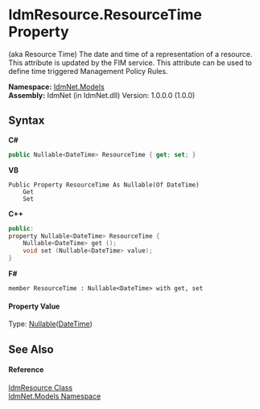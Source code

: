 # IdmResource.ResourceTime Property 
 

(aka Resource Time) The date and time of a representation of a resource. This attribute is updated by the FIM service. This attribute can be used to define time triggered Management Policy Rules.

**Namespace:**&nbsp;<a href="N_IdmNet_Models">IdmNet.Models</a><br />**Assembly:**&nbsp;IdmNet (in IdmNet.dll) Version: 1.0.0.0 (1.0.0)

## Syntax

**C#**<br />
``` C#
public Nullable<DateTime> ResourceTime { get; set; }
```

**VB**<br />
``` VB
Public Property ResourceTime As Nullable(Of DateTime)
	Get
	Set
```

**C++**<br />
``` C++
public:
property Nullable<DateTime> ResourceTime {
	Nullable<DateTime> get ();
	void set (Nullable<DateTime> value);
}
```

**F#**<br />
``` F#
member ResourceTime : Nullable<DateTime> with get, set

```


#### Property Value
Type: <a href="http://msdn2.microsoft.com/en-us/library/b3h38hb0" target="_blank">Nullable</a>(<a href="http://msdn2.microsoft.com/en-us/library/03ybds8y" target="_blank">DateTime</a>)

## See Also


#### Reference
<a href="T_IdmNet_Models_IdmResource">IdmResource Class</a><br /><a href="N_IdmNet_Models">IdmNet.Models Namespace</a><br />